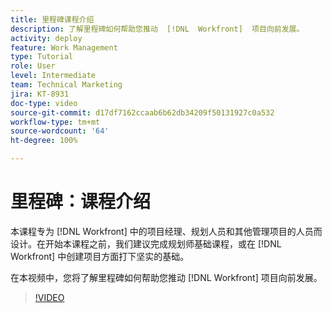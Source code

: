 ```yaml
---
title: 里程碑课程介绍
description: 了解里程碑如何帮助您推动  [!DNL  Workfront]  项目向前发展。
activity: deploy
feature: Work Management
type: Tutorial
role: User
level: Intermediate
team: Technical Marketing
jira: KT-8931
doc-type: video
source-git-commit: d17df7162ccaab6b62db34209f50131927c0a532
workflow-type: tm+mt
source-wordcount: '64'
ht-degree: 100%

---
```


# 里程碑：课程介绍

本课程专为 [!DNL Workfront] 中的项目经理、规划人员和其他管理项目的人员而设计。在开始本课程之前，我们建议完成规划师基础课程，或在 [!DNL Workfront] 中创建项目方面打下坚实的基础。

在本视频中，您将了解里程碑如何帮助您推动 [!DNL  Workfront] 项目向前发展。

>[!VIDEO](https://video.tv.adobe.com/v/335203/?quality=12&learn=on&enablevpops)
